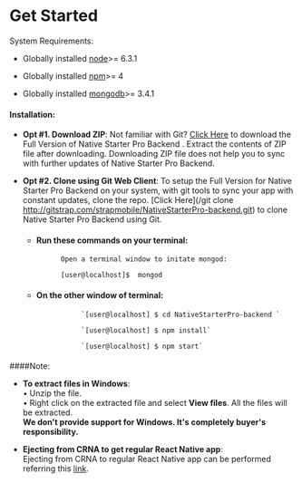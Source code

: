 # Get Started

System Requirements:

* Globally installed [node](https://nodejs.org/en/)&gt;= 6.3.1

* Globally installed [npm](https://www.npmjs.com/)&gt;= 4

* Globally installed [mongodb](https://docs.mongodb.com/)&gt;= 3.4.1

#### Installation:

* **Opt \#1. Download ZIP**: Not familiar with Git? [Click Here](http://gitstrap.com/strapmobile/NativeStarterPro-backend/repository/archive.zip?ref=master) to download the Full Version of Native Starter Pro Backend . Extract the contents of ZIP file after downloading. Downloading ZIP file does not help you to sync with further updates of Native Starter Pro Backend.

* **Opt \#2. Clone using Git Web Client**: To setup the Full Version for Native Starter Pro Backend on your system, with git tools to sync your app with constant updates, clone the repo. [Click Here](/git clone http://gitstrap.com/strapmobile/NativeStarterPro-backend.git) to clone Native Starter Pro Backend using Git.

  * #### Run these commands on your terminal:

    ```
          Open a terminal window to initate mongod:

          [user@localhost]$  mongod
    ```

  * #### On the other window of terminal:

                   `[user@localhost] $ cd NativeStarterPro-backend `

                   `[user@localhost] $ npm install`

                   `[user@localhost] $ npm start`

#### 
####Note: 

* **To extract files in Windows**:<br>
• Unzip the file.<br>
• Right click on the extracted file and select <b>View files</b>.
  All the files will be extracted.<br />
  <b>We don't provide support for Windows. It's completely buyer's responsibility.</b>

* **Ejecting from CRNA to get regular React Native app**:<br>
  Ejecting from CRNA to regular React Native app can be performed referring this <a href="https://github.com/react-community/create-react-native-app/blob/master/EJECTING.md">link</a>.



